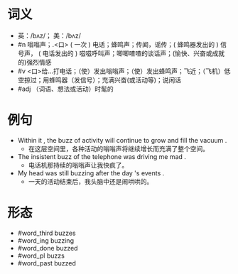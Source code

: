 # 词义
- 英：/bʌz/； 美：/bʌz/
- #n 嗡嗡声；.<口> ( 一次 ) 电话；蜂鸣声；传闻，谣传；( 蜂鸣器发出的 ) 信号声， ( 电话发出的 ) 嗞嗞呼叫声；唧唧喳喳的谈话声；(愉快、兴奋或成就的)强烈情感
- #v <口>给…打电话；（使）发出嗡嗡声；（使）发出蜂鸣声；飞近；（飞机）低空掠过；用蜂鸣器（发信号）；充满兴奋(或活动等)；说闲话
- #adj （词语、想法或活动）时髦的
# 例句
- Within it , the buzz of activity will continue to grow and fill the vacuum .
	- 在这层空间里，各种活动的嗡嗡声将继续增长而充满了整个空间。
- The insistent buzz of the telephone was driving me mad .
	- 电话机那持续的嗡嗡声让我快疯了。
- My head was still buzzing after the day 's events .
	- 一天的活动结束后，我头脑中还是闹哄哄的。
# 形态
- #word_third buzzes
- #word_ing buzzing
- #word_done buzzed
- #word_pl buzzs
- #word_past buzzed
